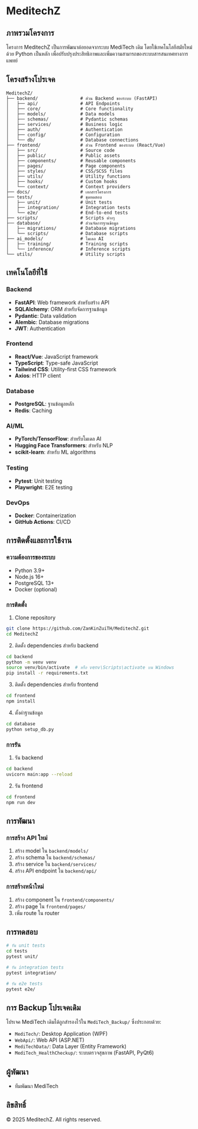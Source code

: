 # MeditechZ

## ภาพรวมโครงการ
โครงการ MeditechZ เป็นการพัฒนาต่อยอดจากระบบ MediTech เดิม โดยใช้เทคโนโลยีสมัยใหม่ด้วย Python เป็นหลัก เพื่อปรับปรุงประสิทธิภาพและเพิ่มความสามารถของระบบสารสนเทศทางการแพทย์

## โครงสร้างโปรเจค

```
MeditechZ/
├── backend/                # ส่วน Backend ของระบบ (FastAPI)
│   ├── api/                # API Endpoints
│   ├── core/               # Core functionality
│   ├── models/             # Data models
│   ├── schemas/            # Pydantic schemas
│   ├── services/           # Business logic
│   ├── auth/               # Authentication
│   ├── config/             # Configuration
│   └── db/                 # Database connections
├── frontend/               # ส่วน Frontend ของระบบ (React/Vue)
│   ├── src/                # Source code
│   ├── public/             # Public assets
│   ├── components/         # Reusable components
│   ├── pages/              # Page components
│   ├── styles/             # CSS/SCSS files
│   ├── utils/              # Utility functions
│   ├── hooks/              # Custom hooks
│   └── context/            # Context providers
├── docs/                   # เอกสารโครงการ
├── tests/                  # ชุดทดสอบ
│   ├── unit/               # Unit tests
│   ├── integration/        # Integration tests
│   └── e2e/                # End-to-end tests
├── scripts/                # Scripts ต่างๆ
├── database/               # ส่วนจัดการฐานข้อมูล
│   ├── migrations/         # Database migrations
│   └── scripts/            # Database scripts
├── ai_models/              # โมเดล AI
│   ├── training/           # Training scripts
│   └── inference/          # Inference scripts
└── utils/                  # Utility scripts
```

## เทคโนโลยีที่ใช้

### Backend
- **FastAPI**: Web framework สำหรับสร้าง API
- **SQLAlchemy**: ORM สำหรับจัดการฐานข้อมูล
- **Pydantic**: Data validation
- **Alembic**: Database migrations
- **JWT**: Authentication

### Frontend
- **React/Vue**: JavaScript framework
- **TypeScript**: Type-safe JavaScript
- **Tailwind CSS**: Utility-first CSS framework
- **Axios**: HTTP client

### Database
- **PostgreSQL**: ฐานข้อมูลหลัก
- **Redis**: Caching

### AI/ML
- **PyTorch/TensorFlow**: สำหรับโมเดล AI
- **Hugging Face Transformers**: สำหรับ NLP
- **scikit-learn**: สำหรับ ML algorithms

### Testing
- **Pytest**: Unit testing
- **Playwright**: E2E testing

### DevOps
- **Docker**: Containerization
- **GitHub Actions**: CI/CD

## การติดตั้งและการใช้งาน

### ความต้องการของระบบ
- Python 3.9+
- Node.js 16+
- PostgreSQL 13+
- Docker (optional)

### การติดตั้ง
1. Clone repository
```bash
git clone https://github.com/ZanKinZuiTH/MeditechZ.git
cd MeditechZ
```

2. ติดตั้ง dependencies สำหรับ backend
```bash
cd backend
python -m venv venv
source venv/bin/activate  # หรือ venv\Scripts\activate บน Windows
pip install -r requirements.txt
```

3. ติดตั้ง dependencies สำหรับ frontend
```bash
cd frontend
npm install
```

4. ตั้งค่าฐานข้อมูล
```bash
cd database
python setup_db.py
```

### การรัน
1. รัน backend
```bash
cd backend
uvicorn main:app --reload
```

2. รัน frontend
```bash
cd frontend
npm run dev
```

## การพัฒนา

### การสร้าง API ใหม่
1. สร้าง model ใน `backend/models/`
2. สร้าง schema ใน `backend/schemas/`
3. สร้าง service ใน `backend/services/`
4. สร้าง API endpoint ใน `backend/api/`

### การสร้างหน้าใหม่
1. สร้าง component ใน `frontend/components/`
2. สร้าง page ใน `frontend/pages/`
3. เพิ่ม route ใน router

## การทดสอบ
```bash
# รัน unit tests
cd tests
pytest unit/

# รัน integration tests
pytest integration/

# รัน e2e tests
pytest e2e/
```

## การ Backup โปรเจคเดิม
โปรเจค MediTech เดิมได้ถูกสำรองไว้ใน `MediTech_Backup/` ซึ่งประกอบด้วย:
- `MediTech/`: Desktop Application (WPF)
- `WebApi/`: Web API (ASP.NET)
- `MediTechData/`: Data Layer (Entity Framework)
- `MediTech_HealthCheckup/`: ระบบตรวจสุขภาพ (FastAPI, PyQt6)

## ผู้พัฒนา
- ทีมพัฒนา MediTech

## ลิขสิทธิ์
© 2025 MeditechZ. All rights reserved. 